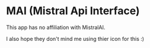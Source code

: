 # MAI (Mistral Api Interface)

This app has no affiliation with MistralAI.

I also hope they don't mind me using thier icon for this :)
